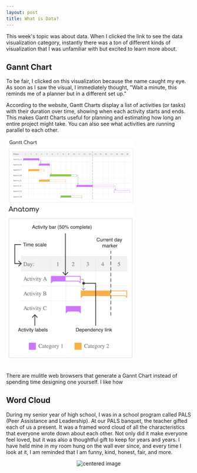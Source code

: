 ```yaml
---
layout: post
title: What is Data?
---
```


This week's topic was about data. When I clicked the link to see the data visualization category, instantly there was a ton of different kinds of visualization that I was unfamiliar with but excited to learn more about. 
<br/>

## Gannt Chart

To be fair, I clicked on this visualization because the name caught my eye. As soon as I saw the visual, I immediately thought, "Wait a minute, this reminds me of a planner but in a different set up." 
<br/>

According to the website, Gantt Charts display a list of activities (or tasks) with their duration over time, showing when each activity starts and ends. This makes Gantt Charts useful for planning and estimating how long an entire project might take. You can also see what activities are running parallel to each other. 
<br/>
<div class="row">
    <div class="column">
        <img src="/gchart.png" width="350" length="250">
    </div>
    <div class="column">  
        <img src="/gchart2.png" width="350" length="250">
    </div>
</div>
<br/>

There are mulitle web browsers that generate a Gannt Chart instead of spending time designing one yourself. I like how 
<br/>


## Word Cloud

During my senior year of high school, I was in a school program called PALS (Peer Assistance and Leadership). At our PALS banquet, the teacher gifted each of us a present. It was a framed word cloud of all the characteristics that everyone wrote down about each other. Not only did it make everyone feel loved, but it was also a thoughtful gift to keep for years and years. I have held mine in my room hung on the wall ever since, and every time I look at it, I am reminded that I am funny, kind, honest, fair, and more. 
<br/>

<p>
    <center><img src="/pals.png" alt="centered image" width="400" length="400">

